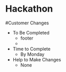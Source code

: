 # Hackathon

\#Customer Changes

- To Be Completed
    - footer
    - 
- Time to Complete
    - By Monday
- Help to Make Changes
   - None
